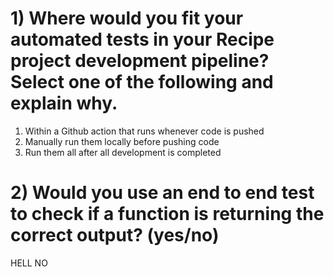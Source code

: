 # 1) Where would you fit your automated tests in your Recipe project development pipeline? Select one of the following and explain why.

  1. Within a Github action that runs whenever code is pushed 
  2. Manually run them locally before pushing code
  3. Run them all after all development is completed

# 2) Would you use an end to end test to check if a function is returning the correct output? (yes/no)
  HELL NO

